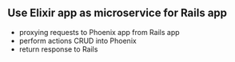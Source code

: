 **Use Elixir app as microservice for Rails app**
-----------------------------------------------------------
- proxying requests to Phoenix app from Rails app
- perform actions CRUD into Phoenix
- return response to Rails
